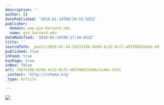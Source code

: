 ```yaml
---
description: ''
author: []
datePublished: '2016-01-14T00:26:51.525Z'
publisher:
  domain: www.gse.harvard.edu
  name: gse.harvard.edu
dateModified: '2016-01-14T00:17:20.952Z'
title: ''
sourcePath: _posts/2016-01-14-31b7e10b-6260-4c12-8cf1-a03786b32deb.md
published: true
inFeed: true
hasPage: true
inNav: false
url: 31b7e10b-6260-4c12-8cf1-a03786b32deb/index.html
_context: 'http://schema.org'
_type: Article

---
```

![](https://www.gse.harvard.edu/sites/default/files/banner/770x385-UK-Kegan-Lahey.png)